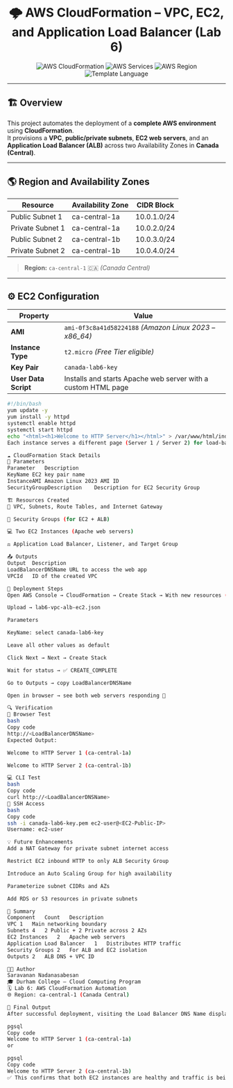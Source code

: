 <h1 align="center">🌩️ AWS CloudFormation – VPC, EC2, and Application Load Balancer (Lab 6)</h1>

<p align="center">
  <img src="https://img.shields.io/badge/AWS-CloudFormation-orange?logo=amazon-aws&logoColor=white" alt="AWS CloudFormation">
  <img src="https://img.shields.io/badge/Service-EC2%20%7C%20VPC%20%7C%20ALB-blue?logo=amazon-aws&logoColor=white" alt="AWS Services">
  <img src="https://img.shields.io/badge/Region-ca--central--1-success" alt="AWS Region">
  <img src="https://img.shields.io/badge/Language-JSON-lightgrey" alt="Template Language">
</p>

---

## 🏗️ Overview

This project automates the deployment of a **complete AWS environment** using **CloudFormation**.  
It provisions a **VPC**, **public/private subnets**, **EC2 web servers**, and an **Application Load Balancer (ALB)** across two Availability Zones in **Canada (Central)**.

---

## 🌎 Region and Availability Zones

| Resource | Availability Zone | CIDR Block |
|-----------|------------------|-------------|
| Public Subnet 1 | ca-central-1a | 10.0.1.0/24 |
| Private Subnet 1 | ca-central-1a | 10.0.2.0/24 |
| Public Subnet 2 | ca-central-1b | 10.0.3.0/24 |
| Private Subnet 2 | ca-central-1b | 10.0.4.0/24 |

> **Region:** `ca-central-1` 🇨🇦 *(Canada Central)*

---

## ⚙️ EC2 Configuration

| Property | Value |
|-----------|--------|
| **AMI** | `ami-0f3c8a41d58224188` *(Amazon Linux 2023 – x86_64)* |
| **Instance Type** | `t2.micro` *(Free Tier eligible)* |
| **Key Pair** | `canada-lab6-key` |
| **User Data Script** | Installs and starts Apache web server with a custom HTML page |

```bash
#!/bin/bash
yum update -y
yum install -y httpd
systemctl enable httpd
systemctl start httpd
echo "<html><h1>Welcome to HTTP Server</h1></html>" > /var/www/html/index.html
Each instance serves a different page (Server 1 / Server 2) for load-balancing verification.

☁️ CloudFormation Stack Details
🧩 Parameters
Parameter	Description
KeyName	EC2 key pair name
InstanceAMI	Amazon Linux 2023 AMI ID
SecurityGroupDescription	Description for EC2 Security Group

🏗️ Resources Created
🧱 VPC, Subnets, Route Tables, and Internet Gateway

🔐 Security Groups (for EC2 + ALB)

💻 Two EC2 Instances (Apache web servers)

⚖️ Application Load Balancer, Listener, and Target Group

📤 Outputs
Output	Description
LoadBalancerDNSName	URL to access the web app
VPCId	ID of the created VPC

🚀 Deployment Steps
Open AWS Console → CloudFormation → Create Stack → With new resources (standard)

Upload → lab6-vpc-alb-ec2.json

Parameters

KeyName: select canada-lab6-key

Leave all other values as default

Click Next → Next → Create Stack

Wait for status → ✅ CREATE_COMPLETE

Go to Outputs → copy LoadBalancerDNSName

Open in browser → see both web servers responding 🎉

🔍 Verification
🧪 Browser Test
bash
Copy code
http://<LoadBalancerDNSName>
Expected Output:

Welcome to HTTP Server 1 (ca-central-1a)

Welcome to HTTP Server 2 (ca-central-1b)

💻 CLI Test
bash
Copy code
curl http://<LoadBalancerDNSName>
🔐 SSH Access
bash
Copy code
ssh -i canada-lab6-key.pem ec2-user@<EC2-Public-IP>
Username: ec2-user

💡 Future Enhancements
Add a NAT Gateway for private subnet internet access

Restrict EC2 inbound HTTP to only ALB Security Group

Introduce an Auto Scaling Group for high availability

Parameterize subnet CIDRs and AZs

Add RDS or S3 resources in private subnets

📘 Summary
Component	Count	Description
VPC	1	Main networking boundary
Subnets	4	2 Public + 2 Private across 2 AZs
EC2 Instances	2	Apache web servers
Application Load Balancer	1	Distributes HTTP traffic
Security Groups	2	For ALB and EC2 isolation
Outputs	2	ALB DNS + VPC ID

👨‍💻 Author
Saravanan Nadanasabesan
🎓 Durham College – Cloud Computing Program
🗓️ Lab 6: AWS CloudFormation Automation
🌐 Region: ca-central-1 (Canada Central)

🏁 Final Output
After successful deployment, visiting the Load Balancer DNS Name displays:

pgsql
Copy code
Welcome to HTTP Server 1 (ca-central-1a)
or

pgsql
Copy code
Welcome to HTTP Server 2 (ca-central-1b)
✅ This confirms that both EC2 instances are healthy and traffic is being distributed by the ALB.
